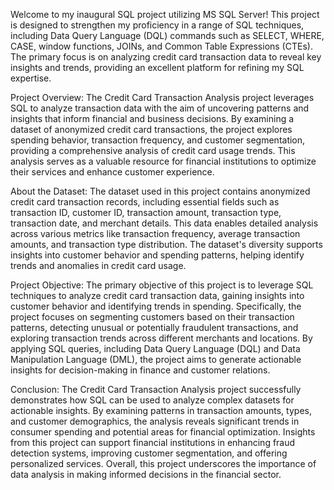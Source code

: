 Welcome to my inaugural SQL project utilizing MS SQL Server! This project is designed to strengthen my proficiency in a range of SQL techniques, including Data Query Language (DQL) commands such as SELECT, WHERE, CASE, window functions, JOINs, and Common Table Expressions (CTEs). The primary focus is on analyzing credit card transaction data to reveal key insights and trends, providing an excellent platform for refining my SQL expertise.

Project Overview: The Credit Card Transaction Analysis project leverages SQL to analyze transaction data with the aim of uncovering patterns and insights that inform financial and business decisions. By examining a dataset of anonymized credit card transactions, the project explores spending behavior, transaction frequency, and customer segmentation, providing a comprehensive analysis of credit card usage trends. This analysis serves as a valuable resource for financial institutions to optimize their services and enhance customer experience.

About the Dataset: The dataset used in this project contains anonymized credit card transaction records, including essential fields such as transaction ID, customer ID, transaction amount, transaction type, transaction date, and merchant details. This data enables detailed analysis across various metrics like transaction frequency, average transaction amounts, and transaction type distribution. The dataset's diversity supports insights into customer behavior and spending patterns, helping identify trends and anomalies in credit card usage.

Project Objective: The primary objective of this project is to leverage SQL techniques to analyze credit card transaction data, gaining insights into customer behavior and identifying trends in spending. Specifically, the project focuses on segmenting customers based on their transaction patterns, detecting unusual or potentially fraudulent transactions, and exploring transaction trends across different merchants and locations. By applying SQL queries, including Data Query Language (DQL) and Data Manipulation Language (DML), the project aims to generate actionable insights for decision-making in finance and customer relations.

Conclusion: The Credit Card Transaction Analysis project successfully demonstrates how SQL can be used to analyze complex datasets for actionable insights. By examining patterns in transaction amounts, types, and customer demographics, the analysis reveals significant trends in consumer spending and potential areas for financial optimization. Insights from this project can support financial institutions in enhancing fraud detection systems, improving customer segmentation, and offering personalized services. Overall, this project underscores the importance of data analysis in making informed decisions in the financial sector.
